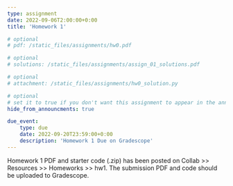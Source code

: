 ```yaml
---
type: assignment
date: 2022-09-06T2:00:00+0:00
title: 'Homework 1'

# optional 
# pdf: /static_files/assignments/hw0.pdf

# optional
# solutions: /static_files/assignments/assign_01_solutions.pdf

# optional
# attachment: /static_files/assignments/hw0_solution.py

# optional
# set it to true if you don't want this assignment to appear in the announcements section
hide_from_announcments: true

due_event: 
    type: due
    date: 2022-09-20T23:59:00+0:00
    description: 'Homework 1 Due on Gradescope'
---
```

<!-- Other additional contents using markdown -->

Homework 1 PDF and starter code (.zip) has been posted on Collab >> Resources >> Homeworks >> hw1.
The submission PDF and code should be uploaded to Gradescope.
